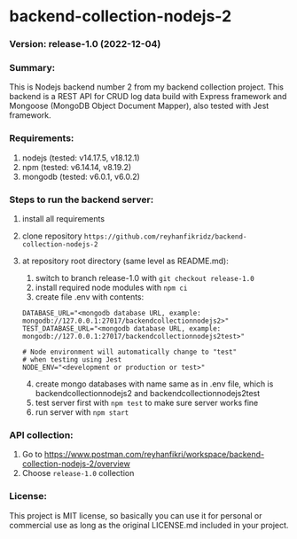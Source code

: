 # backend-collection-nodejs-2

### Version: release-1.0 (2022-12-04)

### Summary:
This is Nodejs backend number 2 from my backend collection project. This backend is a REST API for CRUD log data build with Express framework and Mongoose (MongoDB Object Document Mapper), also tested with Jest framework.

### Requirements:
1. nodejs (tested: v14.17.5, v18.12.1)
2. npm (tested: v6.14.14, v8.19.2)
3. mongodb (tested: v6.0.1, v6.0.2)

### Steps to run the backend server:
1. install all requirements
2. clone repository `https://github.com/reyhanfikridz/backend-collection-nodejs-2`
3. at repository root directory (same level as README.md):
    1. switch to branch release-1.0 with `git checkout release-1.0`
    2. install required node modules with `npm ci`
    3. create file .env with contents:

    ```
    DATABASE_URL="<mongodb database URL, example: mongodb://127.0.0.1:27017/backendcollectionnodejs2>"
    TEST_DATABASE_URL="<mongodb database URL, example: mongodb://127.0.0.1:27017/backendcollectionnodejs2test>"

    # Node environment will automatically change to "test"
    # when testing using Jest
    NODE_ENV="<development or production or test>" 
    ```

    4. create mongo databases with name same as in .env file, which is backendcollectionnodejs2 and backendcollectionnodejs2test
    5. test server first with `npm test` to make sure server works fine
    6. run server with `npm start`

### API collection:
1. Go to https://www.postman.com/reyhanfikri/workspace/backend-collection-nodejs-2/overview
2. Choose `release-1.0` collection

### License:
This project is MIT license, so basically you can use it for personal or commercial use as long as the original LICENSE.md included in your project.
